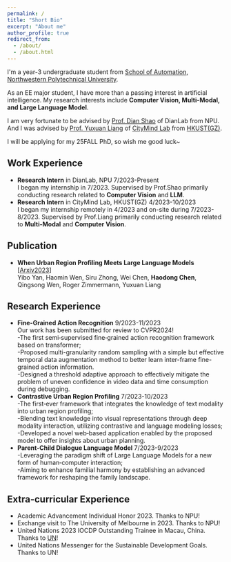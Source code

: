 ```yaml
---
permalink: /
title: "Short Bio"
excerpt: "About me"
author_profile: true
redirect_from: 
  - /about/
  - /about.html
---
```


I'm a year-3 undergraduate student from [School of Automation](https://zdhxy.nwpu.edu.cn/), [Northwestern Polytechnical University](https://www.nwpu.edu.cn/). 

As an EE major student, I have more than a passing interest in artificial intelligence. My research interests include **Computer Vision, Multi-Modal, and Large Language Model**.

I am very fortunate to be advised by [Prof. Dian Shao](https://scholar.google.com/citations?user=amxDSLoAAAAJ&hl=en) of DianLab from NPU. And I was advised by [Prof. Yuxuan Liang](https://scholar.google.com/citations?user=n9cODgcAAAAJ) of [CityMind Lab](https://citymind.top/) from [HKUST(GZ)](https://www.hkust-gz.edu.cn/).

I will be applying for my 25FALL PhD, so wish me good luck~




Work Experience
------
- **Research Intern** in DianLab, NPU 7/2023-Present<br>
I began my internship in 7/2023. Supervised by Prof.Shao primarily conducting research related to **Computer Vision** and **LLM**.
- **Research Intern** in CityMind Lab, HKUST(GZ) 4/2023-10/2023<br>
I began my internship remotely in 4/2023 and on-site during 7/2023-8/2023. Supervised by Prof.Liang primarily conducting research related to **Multi-Modal** and **Computer Vision**.

Publication
------
- **When Urban Region Profiling Meets Large Language Models** [[Arxiv2023](https://arxiv.org/pdf/2310.18340.pdf)]<br>
Yibo Yan, Haomin Wen, Siru Zhong, Wei Chen, **Haodong Chen**, Qingsong Wen, Roger Zimmermann, Yuxuan Liang


Research Experience
------
- **Fine-Grained Action Recognition**    9/2023-11/2023<br>
Our work has been submitted for review to CVPR2024!<br>
  -The first semi‑supervised fine‑grained action recognition framework based on transformer;<br>
  -Proposed multi-granularity random sampling with a simple but effective temporal data augmentation method to better learn inter-frame fine-grained action information.<br>
  -Designed a threshold adaptive approach to effectively mitigate the problem of uneven confidence in video data and time consumption during debugging.<br>
- **Contrastive Urban Region Profiling**             7/2023-10/2023<br>
  -The first‑ever framework that integrates the knowledge of text modality into urban region profiling;<br>
  -Blending text knowledge into visual representations through deep modality interaction, utilizing contrastive and language modeling losses;<br>
  -Developed a novel web‑based application enabled by the proposed model to offer insights about urban planning.<br>
- **Parent-Child Dialogue Language Model**           7/2023-9/2023<br>
  -Leveraging the paradigm shift of Large Language Models for a new form of human‑computer interaction;<br>
  -Aiming to enhance familial harmony by establishing an advanced framework for reshaping the family landscape.<br>


Extra-curricular Experience
------
- Academic Advancement Individual Honor 2023. Thanks to NPU!
- Exchange visit to The University of Melbourne in 2023. Thanks to NPU!
- United Nations 2023 IOCDP Outstanding Trainee in Macau, China. Thanks to [UN](https://www.un.org/en/)!
- United Nations Messenger for the Sustainable Development Goals. Thanks to UN!

<script type="text/javascript" id="mapmyvisitors" src="//mapmyvisitors.com/map.js?d=K5mXqzOGNWeXE2Ezi93zbcP2GhxzuJjlVPOeC5nKM24&cl=ffffff&w=a"></script>
